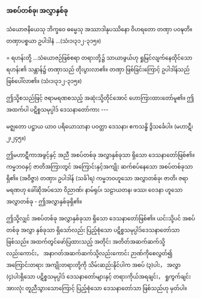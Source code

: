### အစပ်တစ်ခု၊ အလွှာနှစ်ခု

သံယောဇနိယေသု ဘိက္ခဝေ ဓမ္မေသု အဿာဒါနုပဿိနော ဝိဟရတော တဏှာ ပဝဍ္ဎတိ။ တဏှာပစ္စယာ
ဥပါဒါနံ ...(သံ၊၁၊၃၁၂-၃၁၅။)

= ရဟန်းတို့ ...သံယောဇဉ်ဖြစ်စရာ တရားတို့၌ သာယာဖွယ်ဟု ရှုမြင်လျက်နေထိုင်သော ရဟန်း၏
သန္တာန်၌ တဏှာသည် တိုးပွားလာ၏။ တဏှာ ဖြစ်ခြင်းကြောင့် ဥပါဒါန်သည် ဖြစ်ပေါ်လာ၏။
<r>(သံ၊၁၊၃၁၂-၃၁၅။)</r>

ဤသို့စသည်ဖြင့် ဇရာမရဏစသည့် အဆုံးသို့တိုင်အောင် ဟောကြားထားတော်မူ၏။
ဤအထက်ပါ ပဋိစ္စသမုပ္ပါဒ် ဒေသနာတော်ကား ---

မဇ္ဈတော ပဋ္ဌာယ ယာ၀ ပရိယောသာနာ ပဝတ္တာ ဒေသနာ၊ ဧကသန္ဓိ ဒွိသင်္ခေပါ။ (မဟာဋီ၊၂၊၂၄၅။)

ဤမဟာဋီကာအဖွင့်နှင့် အညီ အစပ်တစ်ခု အလွှာနှစ်ခုသာ ရှိသော ဒေသနာတော်ဖြစ်၏။ ကမ္မဘ၀နှင့်
ဇာတိအကြားတွင် အကြောင်းနှင့်အကျိုး ဆက်စပ်နေသော အစပ်တစ်ခုသာ ရှိ၏။ (အဝိဇ္ဇာ) တဏှာ၊ ဥပါဒါန်
(သင်္ခါရ) ကမ္မဘ၀ဟူသော အလွှာတစ်ခု၊ ဇာတိ၊ ဇရာမရဏဟု ခေါ်ဆိုအပ်သော ဝိညာဏ်၊ နာမ်ရုပ်၊ သဠာယတန၊
ဖဿ၊ ဝေဒနာ ဟူသော အလွှာတစ်ခု - ဤအလွှာနှစ်ခုရှိ၏။

ဤသို့လျှင် အစပ်တစ်ခု အလွှာနှစ်ခုသာ ရှိသော ဒေသနာတော်ဖြစ်၏။ ယင်းသို့ပင် အစပ်တစ်ခု အလွှာ
နှစ်ခုသာ ရှိသော်လည်း ပြည့်စုံသော ပဋိစ္စသမုပ္ပါဒ်ဒေသနာတော်သာ ဖြစ်သည်။ အထက်တွင်ဖော်ပြထားသည့်
အတိုင်း အတိတ်အဆက်ဆက်သို့လည်းကောင်း， အနာဂတ်အဆက်ဆက်သို့လည်းကောင်း ဉာဏ်ကိုစေလွှတ်၍
အကြောင်းတရား အကျိုးတရားတို့ကို သိမ်းဆည်းနိုင်ပါက အစပ် (၃)ပါး， အလွှာ (၄)ပါးရှိသော ပဋိစ္စသမုပ္ပါဒ်
ဒေသနာတော်များနှင့် တရားကိုယ်အရချင်း， ရှုကွက်ချင်း အားလုံး တူညီသွားသောကြောင့် ပြည့်စုံသော
ဒေသနာတော်သာ ဖြစ်သည်ဟု မှတ်ပါ။
